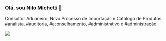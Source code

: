 ### Olá, sou Nilo Michetti 👋

Consultor Aduaneiro, Novo Processo de Importação e Catálogo de Produtos <br>
#analista, #auditoria, #aconselhamento, #administrativo e #administração

<a href="https://www.linkedin.com/in/nilo-michetti-72699524" target="_blank"><img src="https://img.shields.io/badge/-LinkedIn-%230077B5?style=for-the-badge&logo=linkedin&logoColor=white" target="_blank"></a>

<!--
**nilomichetti/nilomichetti** is a ✨ _special_ ✨ repository because its `README.md` (this file) appears on your GitHub profile.

Here are some ideas to get you started:

- 🔭 I’m currently working on ...
- 🌱 I’m currently learning ...
- 👯 I’m looking to collaborate on ...
- 🤔 I’m looking for help with ...
- 💬 Ask me about ...
- 📫 How to reach me: ...
- 😄 Pronouns: ...
- ⚡ Fun fact: ...
-->
